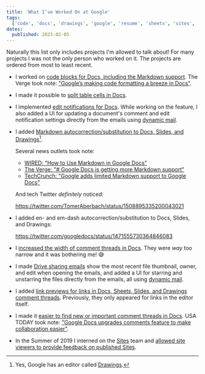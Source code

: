 ```yaml
---
title: 'What I’ve Worked On at Google'
tags:
  ['code', 'docs', 'drawings', 'google', 'resume', 'sheets', 'sites', 'slides']
dates:
  published: 2023-02-05
---
```


Naturally this list only includes projects I'm allowed to talk about! For many
projects I was not the only person who worked on it. The projects are ordered
from most to least recent.

- I worked on
  [code blocks for Docs, including the Markdown support](https://workspaceupdates.googleblog.com/2022/12/format-display-code-google-docs.html).
  The Verge took
  note:&nbsp;["Google’s making code formatting a breeze in Docs"](https://www.theverge.com/2022/12/14/23509936/google-docs-code-blocks-smart-canvas).

- I made it possible to
  [split table cells in Docs](https://workspaceupdates.googleblog.com/2022/10/split-table-cells-in-google-docs.html).

- I implemented
  [edit notifications for Docs](https://workspaceupdates.googleblog.com/2022/07/edit-notifications-for-document-content-changes.html).
  While working on the feature, I also added a UI for updating a document's
  comment and edit notification settings directly from the emails using
  [dynamic mail](https://blog.google/products/gmail/take-action-and-stay-up-to-date-with-dynamic-email-in-gmail).

- I added
  [Markdown autocorrection/substitution to Docs, Slides, and Drawings](https://workspaceupdates.googleblog.com/2022/03/compose-with-markdown-in-google-docs-on.html)[^1].

  Several news outlets took note:

  - [WIRED: "How to Use Markdown in Google Docs"](https://www.wired.com/story/how-to-use-markdown-google-docs)
  - [The Verge: "# Google Docs is getting more Markdown support"](https://www.theverge.com/2022/3/29/23002138/google-docs-markdown-support-formatting-update)
  - [TechCrunch: "Google adds limited Markdown support to Google Docs"](https://techcrunch.com/2022/03/30/google-adds-limited-markdown-support-to-google-docs)

  And tech Twitter _definitely_ noticed:

  https://twitter.com/TomerAberbach/status/1508895335200043021

- I added en- and em-dash autocorrection/substitution to Docs, Slides, and
  Drawings:

  https://twitter.com/googledocs/status/1471555730364846083

- I
  [increased the width of comment threads in Docs](https://workspaceupdates.googleblog.com/2021/09/comment-size-increasing-in-google-docs.html).
  They were _way_ too narrow and it was bothering me! 😅

- I made [Drive sharing emails](https://support.google.com/drive/answer/2494822)
  show the most recent file thumbnail, owner, and edit when opening the emails,
  and added a UI for starring and unstarring the files directly from the emails,
  all using
  [dynamic mail](https://blog.google/products/gmail/take-action-and-stay-up-to-date-with-dynamic-email-in-gmail).

- I added
  [link previews for links in Docs, Sheets, Slides, and Drawings comment threads](https://9to5google.com/2019/09/18/google-docs-link-previews).
  Previously, they only appeared for links in the editor itself.

- I made it
  [easier to find new or important comment threads in Docs](https://workspaceupdates.googleblog.com/2021/02/improvements-for-locating-new-comments-important-conversations-google-docs.html).
  USA TODAY took
  note:&nbsp;["Google Docs upgrades comments feature to make collaboration easier"](https://www.usatoday.com/story/tech/2021/02/23/google-docs-comments-feature-make-collaboration-easier/4554035001).

- In the Summer of 2019 I interned on the [Sites](https://sites.google.com) team
  and
  [allowed site viewers to provide feedback on published Sites](https://workspaceupdates.googleblog.com/2019/11/feedback-google-sites.html).

[^1]: Yes, Google has an editor called [Drawings](https://drawings.google.com).
